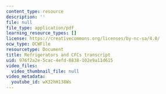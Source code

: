 ```yaml
---
content_type: resource
description: ''
file: null
file_type: application/pdf
learning_resource_types: []
license: https://creativecommons.org/licenses/by-nc-sa/4.0/
ocw_type: OCWFile
resourcetype: Document
title: Refrigerators and CFCs transcript
uid: 976f2a2e-5cac-4efd-8838-102e9a11d615
video_files:
  video_thumbnail_file: null
video_metadata:
  youtube_id: wX32hH138Ws
---
```

